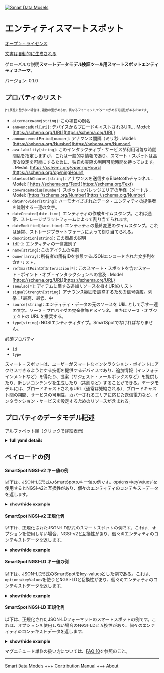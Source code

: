 <!-- 10-Header -->      
[![Smart Data Models](https://smartdatamodels.org/wp-content/uploads/2022/01/SmartDataModels_logo.png "Logo")](https://smartdatamodels.org)      
エンティティスマートスポット      
==============<!-- /10-Header -->      
<!-- 15-License -->      
[オープン・ライセンス](https://github.com/smart-data-models//dataModel.PointOfInteraction/blob/master/SmartSpot/LICENSE.md)      
[文書は自動的に生成される](https://docs.google.com/presentation/d/e/2PACX-1vTs-Ng5dIAwkg91oTTUdt8ua7woBXhPnwavZ0FxgR8BsAI_Ek3C5q97Nd94HS8KhP-r_quD4H0fgyt3/pub?start=false&loop=false&delayms=3000#slide=id.gb715ace035_0_60)      
<!-- /15-License -->      
<!-- 20-Description -->      
グローバルな説明**スマートデータモデル検証ツール用スマートスポットエンティティスキーマ**。      
バージョン: 0.1.0      
<!-- /20-Description -->      
<!-- 30-PropertiesList -->      
## プロパティのリスト      
<sup><sub>[*] 属性に型がない場合は、複数の型があるか、異なるフォーマット/パターンがある可能性があるためです</sub></sup>。      
- `alternateName[string]`: この項目の別名  - `announcedUrl[uri]`: デバイスからブロードキャストされるURL  . Model: [https://schema.org/URL](https://schema.org/URL)- `announcementPeriod[number]`: アナウンス間隔（ミリ秒  . Model: [https://schema.org/Number](https://schema.org/Number)- `availability[string]`: このインタラクティブ・サービスが利用可能な時間間隔を指定しますが、これは一般的な情報であり、スマート・スポットは高度な設定を可能にするために、独自の実際の利用可能時間を持っています。  . Model: [https://schema.org/openingHours](https://schema.org/openingHours)- `bluetoothChannel[string]`: アナウンスを送信するBluetoothチャンネル  . Model: [ https://schema.org/Text]( https://schema.org/Text)- `coverageRadius[number]`: スポットカバレッジエリアの半径（メートル  . Model: [https://schema.org/Number](https://schema.org/Number)- `dataProvider[string]`: ハーモナイズされたデータ・エンティティの提供者を識別する一連の文字。  - `dateCreated[date-time]`: エンティティの作成タイムスタンプ。これは通常、ストレージプラットフォームによって割り当てられます。  - `dateModified[date-time]`: エンティティの最終変更のタイムスタンプ。これは通常、ストレージプラットフォームによって割り当てられる。  - `description[string]`: この商品の説明  - `id[*]`: エンティティの一意識別子  - `name[string]`: このアイテムの名前  - `owner[array]`: 所有者の固有IDを参照するJSONエンコードされた文字列を含むリスト。  - `refSmartPointOfInteraction[*]`: このスマート・スポットを含むスマート・ポイント・オブ・インタラクションへの言及  . Model: [https://schema.org/URL](https://schema.org/URL)- `seeAlso[*]`: アイテムに関する追加リソースを指すURIのリスト  - `signalStrength[string]`: アナウンス範囲を調整するための信号強度。列挙：「最高、最低、中  - `source[string]`: エンティティ・データの元のソースを URL として示す一連の文字。ソース・プロバイダの完全修飾ドメイン名、またはソース・オブジェクトの URL を推奨する。  - `type[string]`: NGSIエンティティタイプ。SmartSpotでなければなりません。  <!-- /30-PropertiesList -->      
<!-- 35-RequiredProperties -->      
必須プロパティ      
- `id`  - `type`  <!-- /35-RequiredProperties -->      
<!-- 40-RequiredProperties -->      
スマート・スポットは、ユーザーがスマートなインタラクション・ポイントにアクセスできるようにする技術を提供するデバイスであり、追加情報（インフォテインメントなど）を得たり、提案（サジェスト・メールボックスなど）を提供したり、新しいコンテンツを生成したり（共創など）することができる。データモデルには、ブロードキャストされるURL（通常は短縮される）、ブロードキャスト間の期間、サービスの可用性、カバーされるエリアに応じた送信電力など、インタラクション・サービスを設定するためのリソースが含まれる。      
<!-- /40-RequiredProperties -->      
<!-- 50-DataModelHeader -->      
## プロパティのデータモデル記述      
アルファベット順（クリックで詳細表示）      
<!-- /50-DataModelHeader -->      
<!-- 60-ModelYaml -->      
<details><summary><strong>full yaml details</strong></summary>        
```yaml      
SmartSpot:        
  description: Smart Data models Smart Spot entity schema intended for validation tools        
  properties:        
    alternateName:        
      description: An alternative name for this item        
      type: string        
      x-ngsi:        
        type: Property        
    announcedUrl:        
      description: URL broadcasted by the device        
      format: uri        
      type: string        
      x-ngsi:        
        model: https://schema.org/URL        
        type: Property        
    announcementPeriod:        
      description: Period between announcements in milliseconds        
      maximum: 4000        
      minimum: 100        
      type: number        
      x-ngsi:        
        model: https://schema.org/Number        
        type: Property        
    availability:        
      description: 'Specifies the time intervals in which this interactive service is available, but this is a general information while Smart Spots have their own real availability in order to allow advanced configurations'        
      type: string        
      x-ngsi:        
        model: https://schema.org/openingHours        
        type: Property        
    bluetoothChannel:        
      description: Bluetooth channels where to transmit the announcement        
      enum:        
        - 37        
        - 38        
        - 39        
        - 37,38        
        - 38,39        
        - 37,39        
        - 37,38,39        
      type: string        
      x-ngsi:        
        model: ' https://schema.org/Text'        
        type: Property        
    coverageRadius:        
      description: Radius of the spot coverage area in meters        
      minimum: 1        
      type: number        
      x-ngsi:        
        model: https://schema.org/Number        
        type: Property        
    dataProvider:        
      description: A sequence of characters identifying the provider of the harmonised data entity        
      type: string        
      x-ngsi:        
        type: Property        
    dateCreated:        
      description: Entity creation timestamp. This will usually be allocated by the storage platform        
      format: date-time        
      type: string        
      x-ngsi:        
        type: Property        
    dateModified:        
      description: Timestamp of the last modification of the entity. This will usually be allocated by the storage platform        
      format: date-time        
      type: string        
      x-ngsi:        
        type: Property        
    description:        
      description: A description of this item        
      type: string        
      x-ngsi:        
        type: Property        
    id:        
      anyOf:        
        - description: Identifier format of any NGSI entity        
          maxLength: 256        
          minLength: 1        
          pattern: ^[\w\-\.\{\}\$\+\*\[\]`|~^@!,:\\]+$        
          type: string        
          x-ngsi:        
            type: Property        
        - description: Identifier format of any NGSI entity        
          format: uri        
          type: string        
          x-ngsi:        
            type: Property        
      description: Unique identifier of the entity        
      x-ngsi:        
        type: Property        
    name:        
      description: The name of this item        
      type: string        
      x-ngsi:        
        type: Property        
    owner:        
      description: A List containing a JSON encoded sequence of characters referencing the unique Ids of the owner(s)        
      items:        
        anyOf:        
          - description: Identifier format of any NGSI entity        
            maxLength: 256        
            minLength: 1        
            pattern: ^[\w\-\.\{\}\$\+\*\[\]`|~^@!,:\\]+$        
            type: string        
            x-ngsi:        
              type: Property        
          - description: Identifier format of any NGSI entity        
            format: uri        
            type: string        
            x-ngsi:        
              type: Property        
        description: Unique identifier of the entity        
        x-ngsi:        
          type: Property        
      type: array        
      x-ngsi:        
        type: Property        
    refSmartPointOfInteraction:        
      anyOf:        
        - description: Identifier format of any NGSI entity        
          maxLength: 256        
          minLength: 1        
          pattern: ^[\w\-\.\{\}\$\+\*\[\]`|~^@!,:\\]+$        
          type: string        
          x-ngsi:        
            type: Property        
        - description: Identifier format of any NGSI entity        
          format: uri        
          type: string        
          x-ngsi:        
            type: Property        
      description: Reference to the Smart Point of Interaction which includes this Smart Spot        
      x-ngsi:        
        model: https://schema.org/URL        
        type: Relationship        
    seeAlso:        
      description: list of uri pointing to additional resources about the item        
      oneOf:        
        - items:        
            format: uri        
            type: string        
          minItems: 1        
          type: array        
        - format: uri        
          type: string        
      x-ngsi:        
        type: Property        
    signalStrength:        
      description: 'Signal strength to adjust the announcement range. Enum:''highest, lowest, medium'''        
      enum:        
        - highest        
        - lowest        
        - medium        
      type: string        
      x-ngsi:        
        type: Property        
    source:        
      description: 'A sequence of characters giving the original source of the entity data as a URL. Recommended to be the fully qualified domain name of the source provider, or the URL to the source object'        
      type: string        
      x-ngsi:        
        type: Property        
    type:        
      description: NGSI Entity type. It has to be SmartSpot        
      enum:        
        - SmartSpot        
      type: string        
      x-ngsi:        
        type: Property        
  required:        
    - id        
    - type        
  type: object        
  x-derived-from: ""        
  x-disclaimer: 'Redistribution and use in source and binary forms, with or without modification, are permitted  provided that the license conditions are met. Copyleft (c) 2022 Contributors to Smart Data Models Program'        
  x-license-url: https://github.com/smart-data-models/dataModel.PointOfInteraction/blob/master/SmartSpot/LICENSE.md        
  x-model-schema: https://smart-data-models.github.io/dataModel.PointOfInteraction/SmartSpot/schema.json        
  x-model-tags: ""        
  x-version: 0.1.0        
```      
</details>        
<!-- /60-ModelYaml -->      
<!-- 70-MiddleNotes -->      
<!-- /70-MiddleNotes -->      
<!-- 80-Examples -->      
## ペイロードの例      
#### SmartSpot NGSI-v2 キー値の例      
以下は、JSON-LD形式のSmartSpotのキー値の例です。options=keyValues`を使用するとNGSI-v2と互換性があり、個々のエンティティのコンテキストデータを返します。      
<details><summary><strong>show/hide example</strong></summary>        
```json  
{  
  "id": "SSPOT-F94C51A295D9",  
  "type": "SmartSpot",  
  "announcedUrl": "http://goo.gl/EJ81JP",  
  "signalStrength": "highest",  
  "bluetoothChannel": "37,38,39",  
  "coverageRadius": 30,  
  "announcementPeriod": 500,  
  "availability": "Tu,Th 16:00-20:00",  
  "refSmartPointOfInteraction": "SPOI-ES-4326"  
}  
```  
</details>      
#### SmartSpot NGSI-v2 正規化例      
以下は、正規化されたJSON-LD形式のスマートスポットの例です。これは、オプションを使用しない場合、NGSI-v2と互換性があり、個々のエンティティのコンテキストデータを返します。      
<details><summary><strong>show/hide example</strong></summary>        
```json  
{  
  "id": "SSPOT-F94C51A295D9",  
  "type": "SmartSpot",  
  "announcementPeriod": {  
    "type": "Number",  
    "value": 500  
  },  
  "signalStrength": {  
    "type": "Text",  
    "value": "highest"  
  },  
  "announcedUrl": {  
    "type": "Text",  
    "value": "http://goo.gl/EJ81JP"  
  },  
  "availability": {  
    "type": "Text",  
    "value": "Tu,Th 16:00-20:00"  
  },  
  "coverageRadius": {  
    "type": "Number",  
    "value": 30  
  },  
  "bluetoothChannel": {  
    "type": "Text",  
    "value": "37,38,39"  
  },  
  "refSmartPointOfInteraction": {  
    "type": "Text",  
    "value": "SPOI-ES-4326"  
  }  
}  
```  
</details>      
#### SmartSpot NGSI-LD キー値の例      
以下は、JSON-LD形式のSmartSpotをkey-valuesとした例である。これは、`options=keyValues`を使うとNGSI-LDと互換性があり、個々のエンティティのコンテキストデータを返します。      
<details><summary><strong>show/hide example</strong></summary>        
```json  
{  
  "id": "urn:ngsi-ld:SmartSpot:SSPOT-F94C51A295D9",  
  "type": "SmartSpot",  
  "announcedUrl": "http://goo.gl/EJ81JP",  
  "announcementPeriod": 500,  
  "availability": "Tu,Th 16:00-20:00",  
  "bluetoothChannel": "37,38,39",  
  "coverageRadius": 30,  
  "refSmartPointOfInteraction": "urn:ngsi-ld:SmartPointOfInteraction:SPOI-ES-4326",  
  "signalStrength": "highest",  
  "@context": [  
    "https://uri.etsi.org/ngsi-ld/v1/ngsi-ld-core-context.jsonld",  
    "https://raw.githubusercontent.com/smart-data-models/dataModel.PointOfInteraction/master/context.jsonld"  
  ]  
}  
```  
</details>      
#### SmartSpot NGSI-LD 正規化例      
以下は、正規化されたJSON-LDフォーマットのスマートスポットの例です。これは、オプションを使用しない場合のNGSI-LDと互換性があり、個々のエンティティのコンテキストデータを返します。      
<details><summary><strong>show/hide example</strong></summary>        
```json  
{  
  "id": "urn:ngsi-ld:SmartSpot:SSPOT-F94C51A295D9",  
  "type": "SmartSpot",  
  "announcementPeriod": {  
    "type": "Property",  
    "value": 500  
  },  
  "signalStrength": {  
    "type": "Property",  
    "value": "highest"  
  },  
  "announcedUrl": {  
    "type": "Property",  
    "value": "http://goo.gl/EJ81JP"  
  },  
  "availability": {  
    "type": "Property",  
    "value": "Tu,Th 16:00-20:00"  
  },  
  "coverageRadius": {  
    "type": "Property",  
    "value": 30  
  },  
  "bluetoothChannel": {  
    "type": "Property",  
    "value": "37,38,39"  
  },  
  "refSmartPointOfInteraction": {  
    "type": "Relationship",  
    "object": "urn:ngsi-ld:SmartSpot:SPOI-ES-4326"  
  },  
  "@context": [  
    "https://uri.etsi.org/ngsi-ld/v1/ngsi-ld-core-context.jsonld",  
    "https://raw.githubusercontent.com/smart-data-models/dataModel.PointOfInteraction/master/context.jsonld"  
  ]  
}  
```  
</details><!-- /80-Examples -->      
<!-- 90-FooterNotes -->      
<!-- /90-FooterNotes -->      
<!-- 95-Units -->      
マグニチュード単位の扱い方については、[FAQ 10](https://smartdatamodels.org/index.php/faqs/)を参照のこと。      
<!-- /95-Units -->      
<!-- 97-LastFooter -->      
---      
[Smart Data Models](https://smartdatamodels.org) +++ [Contribution Manual](https://bit.ly/contribution_manual) +++ [About](https://bit.ly/Introduction_SDM)<!-- /97-LastFooter -->      
